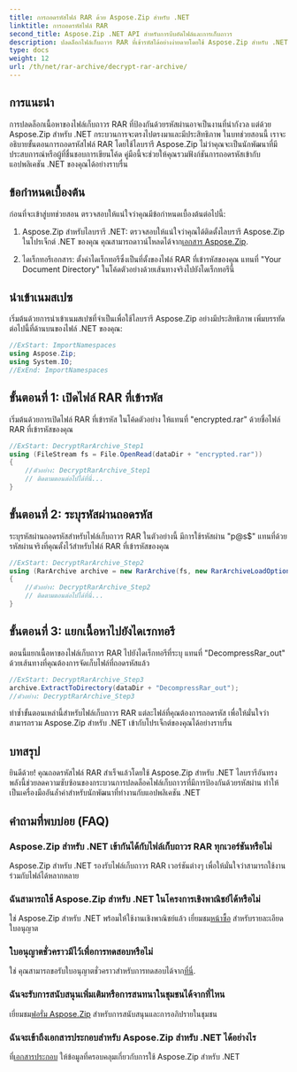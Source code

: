```yaml
---
title: การถอดรหัสไฟล์ RAR ด้วย Aspose.Zip สำหรับ .NET
linktitle: การถอดรหัสไฟล์ RAR
second_title: Aspose.Zip .NET API สำหรับการบีบอัดไฟล์และการเก็บถาวร
description: ปลดล็อกไฟล์เก็บถาวร RAR ที่เข้ารหัสได้อย่างง่ายดายโดยใช้ Aspose.Zip สำหรับ .NET ปฏิบัติตามคำแนะนำทีละขั้นตอนของเราเพื่อการบูรณาการที่ราบรื่นและการถอดรหัสที่มีประสิทธิภาพ
type: docs
weight: 12
url: /th/net/rar-archive/decrypt-rar-archive/
---
```


## การแนะนำ

การปลดล็อกเนื้อหาของไฟล์เก็บถาวร RAR ที่ป้องกันด้วยรหัสผ่านอาจเป็นงานที่น่ากังวล แต่ด้วย Aspose.Zip สำหรับ .NET กระบวนการจะตรงไปตรงมาและมีประสิทธิภาพ ในบทช่วยสอนนี้ เราจะอธิบายขั้นตอนการถอดรหัสไฟล์ RAR โดยใช้ไลบรารี Aspose.Zip ไม่ว่าคุณจะเป็นนักพัฒนาที่มีประสบการณ์หรือผู้ที่ชื่นชอบการเขียนโค้ด คู่มือนี้จะช่วยให้คุณรวมฟังก์ชันการถอดรหัสเข้ากับแอปพลิเคชัน .NET ของคุณได้อย่างราบรื่น

## ข้อกำหนดเบื้องต้น

ก่อนที่จะเข้าสู่บทช่วยสอน ตรวจสอบให้แน่ใจว่าคุณมีข้อกำหนดเบื้องต้นต่อไปนี้:

1.  Aspose.Zip สำหรับไลบรารี .NET: ตรวจสอบให้แน่ใจว่าคุณได้ติดตั้งไลบรารี Aspose.Zip ในโปรเจ็กต์ .NET ของคุณ คุณสามารถดาวน์โหลดได้จาก[เอกสาร Aspose.Zip](https://reference.aspose.com/zip/net/).

2. ไดเร็กทอรีเอกสาร: ตั้งค่าไดเร็กทอรีซึ่งเป็นที่ตั้งของไฟล์ RAR ที่เข้ารหัสของคุณ แทนที่ "Your Document Directory" ในโค้ดตัวอย่างด้วยเส้นทางจริงไปยังไดเร็กทอรีนี้

## นำเข้าเนมสเปซ

เริ่มต้นด้วยการนำเข้าเนมสเปซที่จำเป็นเพื่อใช้ไลบรารี Aspose.Zip อย่างมีประสิทธิภาพ เพิ่มบรรทัดต่อไปนี้ที่ด้านบนของไฟล์ .NET ของคุณ:

```csharp
//ExStart: ImportNamespaces
using Aspose.Zip;
using System.IO;
//ExEnd: ImportNamespaces
```

## ขั้นตอนที่ 1: เปิดไฟล์ RAR ที่เข้ารหัส

เริ่มต้นด้วยการเปิดไฟล์ RAR ที่เข้ารหัส ในโค้ดตัวอย่าง ให้แทนที่ "encrypted.rar" ด้วยชื่อไฟล์ RAR ที่เข้ารหัสของคุณ

```csharp
//ExStart: DecryptRarArchive_Step1
using (FileStream fs = File.OpenRead(dataDir + "encrypted.rar"))
{
    //ตัวอย่าง: DecryptRarArchive_Step1
    // ติดตามตอนต่อไปได้ที่นี่...
}
```

## ขั้นตอนที่ 2: ระบุรหัสผ่านถอดรหัส

ระบุรหัสผ่านถอดรหัสสำหรับไฟล์เก็บถาวร RAR ในตัวอย่างนี้ มีการใช้รหัสผ่าน "p@s$" แทนที่ด้วยรหัสผ่านจริงที่คุณตั้งไว้สำหรับไฟล์ RAR ที่เข้ารหัสของคุณ

```csharp
//ExStart: DecryptRarArchive_Step2
using (RarArchive archive = new RarArchive(fs, new RarArchiveLoadOptions() { DecryptionPassword = "p@s$" }))
{
    //ตัวอย่าง: DecryptRarArchive_Step2
    // ติดตามตอนต่อไปได้ที่นี่...
}
```

## ขั้นตอนที่ 3: แยกเนื้อหาไปยังไดเรกทอรี

ตอนนี้แยกเนื้อหาของไฟล์เก็บถาวร RAR ไปยังไดเร็กทอรีที่ระบุ แทนที่ "DecompressRar_out" ด้วยเส้นทางที่คุณต้องการจัดเก็บไฟล์ที่ถอดรหัสแล้ว

```csharp
//ExStart: DecryptRarArchive_Step3
archive.ExtractToDirectory(dataDir + "DecompressRar_out");
//ตัวอย่าง: DecryptRarArchive_Step3
```

ทำซ้ำขั้นตอนเหล่านี้สำหรับไฟล์เก็บถาวร RAR แต่ละไฟล์ที่คุณต้องการถอดรหัส เพื่อให้มั่นใจว่าสามารถรวม Aspose.Zip สำหรับ .NET เข้ากับโปรเจ็กต์ของคุณได้อย่างราบรื่น

## บทสรุป

ยินดีด้วย! คุณถอดรหัสไฟล์ RAR สำเร็จแล้วโดยใช้ Aspose.Zip สำหรับ .NET ไลบรารีอันทรงพลังนี้ช่วยลดความซับซ้อนของกระบวนการปลดล็อคไฟล์เก็บถาวรที่มีการป้องกันด้วยรหัสผ่าน ทำให้เป็นเครื่องมืออันล้ำค่าสำหรับนักพัฒนาที่ทำงานกับแอปพลิเคชัน .NET

## คำถามที่พบบ่อย (FAQ)

### Aspose.Zip สำหรับ .NET เข้ากันได้กับไฟล์เก็บถาวร RAR ทุกเวอร์ชันหรือไม่
Aspose.Zip สำหรับ .NET รองรับไฟล์เก็บถาวร RAR เวอร์ชันต่างๆ เพื่อให้มั่นใจว่าสามารถใช้งานร่วมกับไฟล์ได้หลากหลาย

### ฉันสามารถใช้ Aspose.Zip สำหรับ .NET ในโครงการเชิงพาณิชย์ได้หรือไม่
 ใช่ Aspose.Zip สำหรับ .NET พร้อมให้ใช้งานเชิงพาณิชย์แล้ว เยี่ยมชม[หน้าซื้อ](https://purchase.aspose.com/buy) สำหรับรายละเอียดใบอนุญาต

### ใบอนุญาตชั่วคราวมีไว้เพื่อการทดสอบหรือไม่
 ใช่ คุณสามารถขอรับใบอนุญาตชั่วคราวสำหรับการทดสอบได้จาก[ที่นี่](https://purchase.aspose.com/temporary-license/).

### ฉันจะรับการสนับสนุนเพิ่มเติมหรือการสนทนาในชุมชนได้จากที่ไหน
 เยี่ยมชม[ฟอรั่ม Aspose.Zip](https://forum.aspose.com/c/zip/37) สำหรับการสนับสนุนและการอภิปรายในชุมชน

### ฉันจะเข้าถึงเอกสารประกอบสำหรับ Aspose.Zip สำหรับ .NET ได้อย่างไร
 ที่[เอกสารประกอบ](https://reference.aspose.com/zip/net/) ให้ข้อมูลที่ครอบคลุมเกี่ยวกับการใช้ Aspose.Zip สำหรับ .NET
